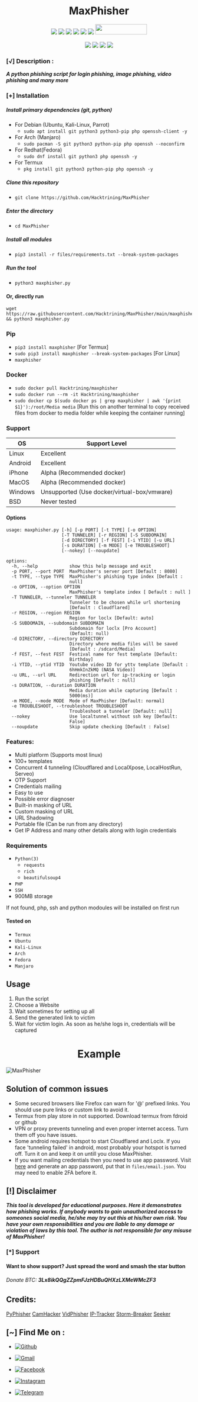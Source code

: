 <h1 align="center">MaxPhisher</h1>

<p align="center">
  <img src="https://img.shields.io/badge/Version-1.2.1-green?style=for-the-badge">
  <img src="https://img.shields.io/github/stars/Hacktrining/MaxPhisher?style=for-the-badge&color=orange">
  <img src="https://img.shields.io/github/forks/Hacktrining/MaxPhisher?color=cyan&style=for-the-badge&color=purple">
  <img src="https://img.shields.io/github/watchers/Hacktrining/MaxPhisher?color=cyan&style=for-the-badge&color=purple">
  <img src="https://img.shields.io/github/issues/Hacktrining/MaxPhisher?color=red&style=for-the-badge">
  <img src="https://img.shields.io/github/license/Hacktrining/MaxPhisher?style=for-the-badge&color=blue">
  <img src="https://hits.dwyl.com/Hacktrining/MaxPhisher.svg" width="140" height="28">
<br>
<br>
  <img src="https://img.shields.io/badge/Author-Hacktrining-purple?style=flat-square">
  <img src="https://img.shields.io/badge/Open%20Source-Yes-cyan?style=flat-square">
  <img src="https://img.shields.io/badge/Made%20in-Bangladesh-green?colorA=%23ff0000&colorB=%23017e40&style=flat-square">
  <img src="https://img.shields.io/badge/Written%20In-Python-blue?style=flat-square">
</p>


### [√] Description :

***A python phishing script for login phishing, image phishing, video phishing and many more***

### [+] Installation

##### Install primary dependencies (git, python)

 - For Debian (Ubuntu, Kali-Linux, Parrot)
    - ```sudo apt install git python3 python3-pip php openssh-client -y```
 - For Arch (Manjaro)
    - ```sudo pacman -S git python3 python-pip php openssh --noconfirm```
 - For Redhat(Fedora)
    - ```sudo dnf install git python3 php openssh -y```
 - For Termux
    - ```pkg install git python3 python-pip php openssh -y```

##### Clone this repository

 - ```git clone https://github.com/Hacktrining/MaxPhisher```

##### Enter the directory
 - ```cd MaxPhisher```

##### Install all modules
 - ```pip3 install -r files/requirements.txt --break-system-packages```

##### Run the tool
 - ```python3 maxphisher.py```

#### Or, directly run
```
wget https://raw.githubusercontent.com/Hacktrining/MaxPhisher/main/maxphisher.py && python3 maxphisher.py

```

### Pip
 - `pip3 install maxphisher` [For Termux]
 - `sudo pip3 install maxphisher --break-system-packages` [For Linux]
 - `maxphisher`

### Docker

 - `sudo docker pull Hacktrining/maxphisher`
 - `sudo docker run --rm -it Hacktrining/maxphisher`
 - `sudo docker cp $(sudo docker ps | grep maxphisher | awk '{print $1}'):/root/Media media` [Run this on another terminal to copy received files from docker to media folder while keeping the container running]



### Support

OS         | Support Level
-----------|--------------
Linux      | Excellent
Android    | Excellent
iPhone     | Alpha (Recommended docker)
MacOS      | Alpha (Recommended docker)
Windows    | Unsupported (Use docker/virtual-box/vmware)
BSD        | Never tested

#### Options

```
usage: maxphisher.py [-h] [-p PORT] [-t TYPE] [-o OPTION]
                     [-T TUNNELER] [-r REGION] [-S SUBDOMAIN]
                     [-d DIRECTORY] [-f FEST] [-i YTID] [-u URL]
                     [-s DURATION] [-m MODE] [-e TROUBLESHOOT]
                     [--nokey] [--noupdate]

options:
  -h, --help            show this help message and exit
  -p PORT, --port PORT  MaxPhisher's server port [Default : 8080]
  -t TYPE, --type TYPE  MaxPhisher's phishing type index [Default :
                        null]
  -o OPTION, --option OPTION
                        MaxPhisher's template index [ Default : null ]
  -T TUNNELER, --tunneler TUNNELER
                        Tunneler to be chosen while url shortening
                        [Default : Cloudflared]
  -r REGION, --region REGION
                        Region for loclx [Default: auto]
  -S SUBDOMAIN, --subdomain SUBDOMAIN
                        Subdomain for loclx [Pro Account]
                        (Default: null)
  -d DIRECTORY, --directory DIRECTORY
                        Directory where media files will be saved
                        [Default : /sdcard/Media]
  -f FEST, --fest FEST  Festival name for fest template [Default:
                        Birthday]
  -i YTID, --ytid YTID  Youtube video ID for yttv template [Default :
                        6hHmkInZkMQ (NASA Video)]
  -u URL, --url URL     Redirection url for ip-tracking or login
                        phishing [Default : null]
  -s DURATION, --duration DURATION
                        Media duration while capturing [Default :
                        5000(ms)]
  -m MODE, --mode MODE  Mode of MaxPhisher [Default: normal]
  -e TROUBLESHOOT, --troubleshoot TROUBLESHOOT
                        Troubleshoot a tunneler [Default: null]
  --nokey               Use localtunnel without ssh key [Default:
                        False]
  --noupdate            Skip update checking [Default : False]
```

### Features:

 - Multi platform (Supports most linux)
 - 100+ templates
 - Concurrent 4 tunneling (Cloudflared and LocalXpose, LocalHostRun, Serveo)
 - OTP Support
 - Credentials mailing
 - Easy to use
 - Possible error diagnoser
 - Built-in masking of URL
 - Custom masking of URL
 - URL Shadowing
 - Portable file (Can be run from any directory)
 - Get IP Address and many other details along with login credentials


### Requirements

 - `Python(3)`
   - `requests`
   - `rich`
   - `beautifulsoup4`
 - `PHP`
 - `SSH`
 - 900MB storage
 
If not found, php, ssh and python modoules will be installed on first run

#### Tested on

 - `Termux`
 - `Ubuntu`
 - `Kali-Linux`
 - `Arch`
 - `Fedora`
 - `Manjaro`

## Usage

1. Run the script
2. Choose a Website
3. Wait sometimes for setting up all
4. Send the generated link to victim
5. Wait for victim login. As soon as he/she logs in, credentials will be captured

<h1 align="center">Example</h1>

![MaxPhisher](https://raw.githubusercontent.com/Hacktrining/MaxPhisher/main/files/maxphisher.gif)

 
## Solution of common issues
 - Some secured browsers like Firefox can warn for '@' prefixed links. You should use pure links or custom link to avoid it.
 - Termux from play store in not supported. Download termux from fdroid or github
 - VPN or proxy prevents tunneling and even proper internet access. Turn them off you have issues.
 - Some android requires hotspot to start Cloudflared and Loclx. If you face 'tunneling failed' in android, most probably your hotspot is turned off. Turn it on and keep it on untill you close MaxPhisher.
 - If you want mailing credentials then you need to use app password. Visit [here](https://myaccount.google.com/u/0/apppasswords) and generate an app password, put that in `files/email.json`. You may need to enable 2FA before it.

## [!] Disclaimer
***This tool is developed for educational purposes. Here it demonstrates how phishing works. If anybody wants to gain unauthorized access to someones social media, he/she may try out this at his/her own risk. You have your own responsibilities and you are liable to any damage or violation of laws by this tool. The author is not responsible for any misuse of MaxPhisher!***

### [*] Support
####  Want to show support? Just spread the word and smash the star button
###### Donate BTC: ***3Lx8ikQQgZZpmFJzHDBuQHXzLXMeWMcZF3***

## Credits:
[PyPhisher](https://github.com/Hacktrining/PyPhisher)
[CamHacker](https://github.com/Hacktrining/CamHacker)
[VidPhisher](https://github.com/Hacktrining/VidPhisher)
[IP-Tracker](https://github.com/Hacktrining/IP-Tracker)
[Storm-Breaker](https://github.com/Hacktrining/Storm-Breaker)
[Seeker](https://github.com/Hacktrining/seeker)

## [~] Find Me on :

- [![Github](https://img.shields.io/badge/Github-Hacktrining-green?style=for-the-badge&logo=github)](https://github.com/Hacktrining)

- [![Gmail](https://img.shields.io/badge/Gmail-Hacktrining-green?style=for-the-badge&logo=gmail)](mailto:mohan63025@gmail.com)

- [![Facebook](https://img.shields.io/badge/Facebook-Hacktrining-green?style=for-the-badge&logo=facebook)](https://www.facebook.com/saddam.syed.9041/)

- [![Instagram](https://img.shields.io/badge/instagram-Hacktrining-green?style=for-the-badge&logo=instagram)](https://m.me/Hacktrining)

- [![Telegram](https://img.shields.io/badge/Telegram-Hacktrining-indigo?style=for-the-badge&logo=telegram)](https://t.me/mohan473)
